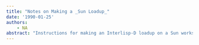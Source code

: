 ```yaml
---
title: "Notes on Making a _Sun Loadup_"
date: '1990-01-25'
authors: 
    - NA
abstract: "Instructions for making an Interlisp-D loadup on a Sun workstation."
---
```


